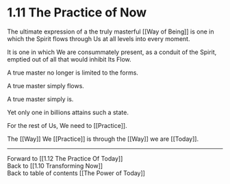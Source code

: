 # 1.11 The Practice of Now
The ultimate expression of a the truly masterful [[Way of Being]] is one in which the Spirit flows through Us at all levels into every moment. 

It is one in which We are consummately present, as a conduit of the Spirit, emptied out of all that would inhibit Its Flow. 

A true master no longer is limited to the forms. 

A true master simply flows. 

A true master simply is. 

Yet only one in billions attains such a state. 

For the rest of Us, We need to [[Practice]]. 

The [[Way]] We [[Practice]] is through the [[Way]] we are [[Today]]. 

___

Forward to [[1.12 The Practice Of Today]]  
Back to [[1.10 Transforming Now]]  
Back to table of contents [[The Power of Today]]  
